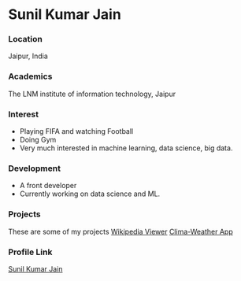 # Sunil Kumar Jain

### Location
Jaipur, India

### Academics
The LNM institute of information technology, Jaipur

### Interest
* Playing FIFA and watching Football
* Doing Gym
* Very much interested in machine learning, data science, big data.

### Development
* A front developer
* Currently working on data science and ML.

### Projects
These are some of my projects [Wikipedia Viewer](https://github.com/sunilsj99/WikipediaViewer) [Clima-Weather App](https://github.com/sunilsj99/ClimaWeatherApp) 

### Profile Link
[Sunil Kumar Jain](https://github.com/sunilsj99)
